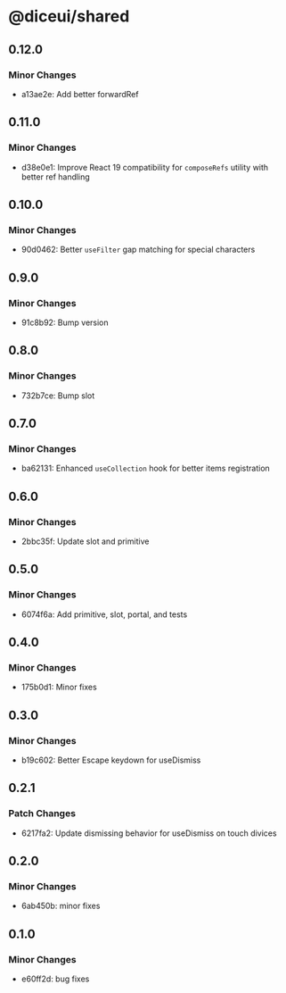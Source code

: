 # @diceui/shared

## 0.12.0

### Minor Changes

- a13ae2e: Add better forwardRef

## 0.11.0

### Minor Changes

- d38e0e1: Improve React 19 compatibility for `composeRefs` utility with better ref handling

## 0.10.0

### Minor Changes

- 90d0462: Better `useFilter` gap matching for special characters

## 0.9.0

### Minor Changes

- 91c8b92: Bump version

## 0.8.0

### Minor Changes

- 732b7ce: Bump slot

## 0.7.0

### Minor Changes

- ba62131: Enhanced `useCollection` hook for better items registration

## 0.6.0

### Minor Changes

- 2bbc35f: Update slot and primitive

## 0.5.0

### Minor Changes

- 6074f6a: Add primitive, slot, portal, and tests

## 0.4.0

### Minor Changes

- 175b0d1: Minor fixes

## 0.3.0

### Minor Changes

- b19c602: Better Escape keydown for useDismiss

## 0.2.1

### Patch Changes

- 6217fa2: Update dismissing behavior for useDismiss on touch divices

## 0.2.0

### Minor Changes

- 6ab450b: minor fixes

## 0.1.0

### Minor Changes

- e60ff2d: bug fixes
